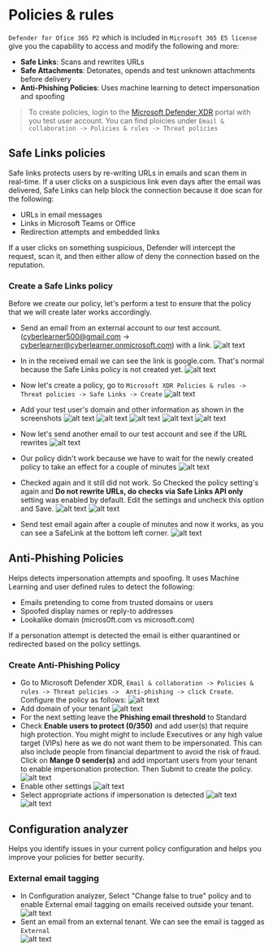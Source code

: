 # Policies & rules

`Defender for Ofice 365 P2` which is included in `Microsoft 365 E5 license` give you the capability to access and modify the following and more:

- **Safe Links**: Scans and rewrites URLs
- **Safe Attachments**: Detonates, opends and test unknown attachments before delivery
- **Anti-Phishing Policies**: Uses machine learning to detect impersonation and spoofing

> To create policies, login to the [Microsoft Defender XDR](https://security.microsoft.com/) portal with you test user account. You can find ploicies under `Email & collaboration -> Policies & rules -> Threat policies`

## Safe Links policies

Safe links protects users by re-writing URLs in emails and scan them in real-time. If a user clicks on a suspicious link even days after the email was delivered, Safe Links can help block the connection because it doe scan for the following:

- URLs in email messages
- Links in Microsoft Teams or Office
- Redirection attempts and embedded links

If a user clicks on something suspicious, Defender will intercept the request, scan it, and then either allow of deny the connection based on the reputation.

### Create a Safe Links policy

Before we create our policy, let's perform a test to ensure that the policy that we will create later works accordingly.

- Send an email from an external account to our test account. (cyberlearner500@gmail.com -> cyberlearner@cyberlearner.onmicrosoft.com) with a link. 
	![alt text](images/image-4.png)		
- In in the received email we can see the link is google.com. That's normal because the Safe Links policy is not created yet.
    ![alt text](images/image-5.png)
- Now let's create a policy, go to  `Microsoft XDR Policies & rules -> Threat policies -> Safe Links -> Create` 
	![alt text](images/image-6.png)
- Add your test user's domain and other information as shown in the screenshots
	![alt text](images/image-7.png)
	![alt text](images/image-8.png)
	![alt text](images/image-9.png)
	![alt text](images/image-10.png)
	![alt text](images/image-11.png)

- Now let's send another email to our test account and see if the URL rewrites
	 ![alt text](images/image-12.png)
- Our policy didn't work because we have to wait for the newly created policy to take an effect for a couple of minutes
	![alt text](images/image-13.png)
- Checked again and it still did not work. So Checked the policy setting's again and **Do not rewrite URLs, do checks via Safe Links API only** setting was enabled by default. Edit the settings and uncheck this option and Save.
	![alt text](images/image-14.png)
    ![alt text](images/image-15.png)
- Send test email again after a couple of minutes and now it works, as you can see a SafeLink at the bottom left corner.
	![alt text](images/image-16.png)

## Anti-Phishing Policies
Helps detects impersonation attempts and spoofing. It uses Machine Learning and user defined rules to detect the following:
- Emails pretending to come from trusted domains or users
- Spoofed display names or reply-to addresses
- Lookalike domain (micros0ft.com vs microsoft.com)

If a personation attempt is detected the email is either quarantined or redirected based on the policy settings.

### Create Anti-Phishing Policy

- Go to Microsoft Defender XDR, `Email & collaboration -> Policies & rules -> Threat policies ->  Anti-phishing -> click Create`. Configure the policy as follows:
![alt text](images/image-17.png)
- Add domain of your tenant
![alt text](images/image-18.png)
- For the next setting leave the **Phishing  email threshold** to Standard
- Check **Enable users to protect (0/350)** and add user(s) that require high protection. You might might to include Executives or any high value target (VIPs) here as we do not want them to be impersonated. This can also include people from financial department to avoid the risk of fraud. Click on **Mange 0 sender(s)** and add important users from your tenant to enable impersonation protection. Then Submit to create the policy. 
![alt text](images/image-19.png)
- Enable other settings
![alt text](images/image-20.png)
- Select appropriate actions if impersonation is detected
![alt text](images/image-21.png)
![alt text](images/image-22.png)


## Configuration analyzer
Helps you identify issues in your current policy configuration and helps you improve your policies for better security.


### External email tagging
- In Configuration analyzer, Select "Change false to true" policy and to enable External email tagging  on emails received outside your tenant.
![alt text](<images/image-2.png>)
- Sent an email from an external tenant. We can see the email is tagged as `External`  
![alt text](images/image-3.png)